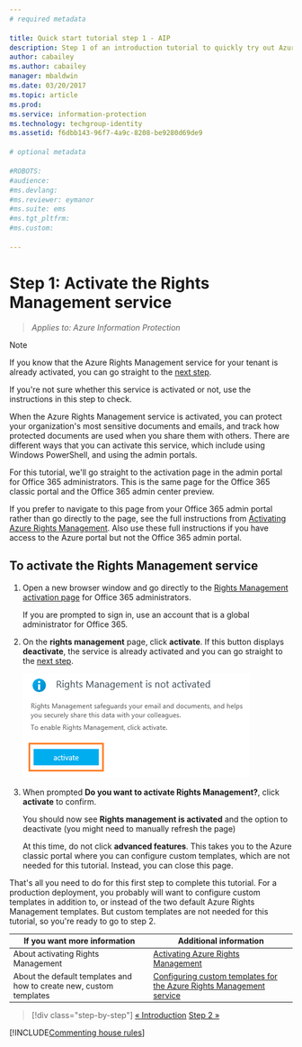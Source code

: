 ```yaml
---
# required metadata

title: Quick start tutorial step 1 - AIP
description: Step 1 of an introduction tutorial to quickly try out Azure Information Protection - Activate the Azure Rights Management service.
author: cabailey
ms.author: cabailey
manager: mbaldwin
ms.date: 03/20/2017
ms.topic: article
ms.prod:
ms.service: information-protection
ms.technology: techgroup-identity
ms.assetid: f6dbb143-96f7-4a9c-8208-be9280d69de9

# optional metadata

#ROBOTS:
#audience:
#ms.devlang:
#ms.reviewer: eymanor
#ms.suite: ems
#ms.tgt_pltfrm:
#ms.custom:

---
```


# Step 1: Activate the Rights Management service
 
>*Applies to: Azure Information Protection*

> [!NOTE]
>If you know that the Azure Rights Management service for your tenant is already activated, you can go straight to the [next step](infoprotect-tutorial-step2.md). 
>
>If you're not sure whether this service is activated or not, use the instructions in this step to check.

When the Azure Rights Management service is activated, you can protect your organization's most sensitive documents and emails, and track how protected documents are used when you share them with others. There are different ways that you can activate this service, which include using Windows PowerShell, and using the admin portals.

For this tutorial, we'll go straight to the activation page in the admin portal for Office 365 administrators. This is the same page for the Office 365 classic portal and the Office 365 admin center preview. 

If you prefer to navigate to this page from your Office 365 admin portal rather than go directly to the page, see the full instructions from [Activating Azure Rights Management](../deploy-use/activate-service.md). Also use these full instructions if you have access to the Azure portal but not the Office 365 admin portal.

## To activate the Rights Management service

1. Open a new browser window and go directly to the [Rights Management activation page](https://account.activedirectory.windowsazure.com/RmsOnline/Manage.aspx) for Office 365 administrators.
    
    If you are prompted to sign in, use an account that is a global administrator for Office 365.

2. On the **rights management** page, click **activate**. If this button displays **deactivate**, the service is already activated and you can go straight to the [next step](infoprotect-tutorial-step2.md). 

    ![Azure Information Protection quick start tutorial step 1 - activate the service](../media/info-protect-activate.png)

3. When prompted **Do you want to activate Rights Management?**, click **activate** to confirm.

    You should now see **Rights management is activated** and the option to deactivate (you might need to manually refresh the page)

    At this time, do not click **advanced features**. This takes you to the Azure classic portal where you can configure custom templates, which are not needed for this tutorial. Instead, you can close this page.

That's all you need to do for this first step to complete this tutorial. For a production deployment, you probably will want to configure custom templates in addition to, or instead of the two default Azure Rights Management templates. But custom templates are not needed for this tutorial, so you're ready to go to step 2.

|If you want more information|Additional information|
|--------------------------------|--------------------------|
|About activating Rights Management|[Activating Azure Rights Management](../deploy-use/activate-service.md)|
|About the default templates and how to create new, custom templates|[Configuring custom templates for the Azure Rights Management service](../deploy-use/configure-custom-templates.md)|

>[!div class="step-by-step"]
[&#171; Introduction](infoprotect-quick-start-tutorial.md)
[Step 2 &#187;](infoprotect-tutorial-step2.md)

[!INCLUDE[Commenting house rules](../includes/houserules.md)]
